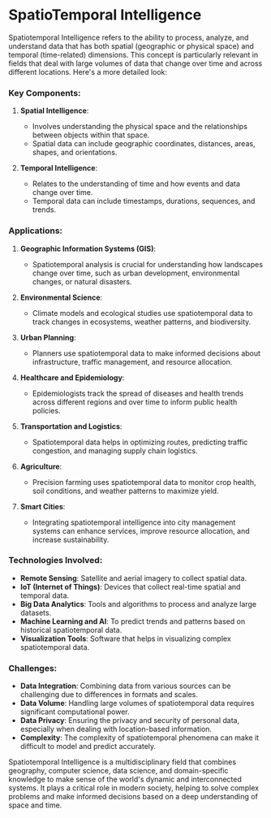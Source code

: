 # SpatioTemporal Intelligence

Spatiotemporal Intelligence refers to the ability to process, analyze, and understand data that has both spatial (geographic or physical space) and temporal (time-related) dimensions. This concept is particularly relevant in fields that deal with large volumes of data that change over time and across different locations. Here's a more detailed look:

### Key Components:

1. **Spatial Intelligence**:
   - Involves understanding the physical space and the relationships between objects within that space.
   - Spatial data can include geographic coordinates, distances, areas, shapes, and orientations.

2. **Temporal Intelligence**:
   - Relates to the understanding of time and how events and data change over time.
   - Temporal data can include timestamps, durations, sequences, and trends.

### Applications:

1. **Geographic Information Systems (GIS)**:
   - Spatiotemporal analysis is crucial for understanding how landscapes change over time, such as urban development, environmental changes, or natural disasters.

2. **Environmental Science**:
   - Climate models and ecological studies use spatiotemporal data to track changes in ecosystems, weather patterns, and biodiversity.

3. **Urban Planning**:
   - Planners use spatiotemporal data to make informed decisions about infrastructure, traffic management, and resource allocation.

4. **Healthcare and Epidemiology**:
   - Epidemiologists track the spread of diseases and health trends across different regions and over time to inform public health policies.

5. **Transportation and Logistics**:
   - Spatiotemporal data helps in optimizing routes, predicting traffic congestion, and managing supply chain logistics.

6. **Agriculture**:
   - Precision farming uses spatiotemporal data to monitor crop health, soil conditions, and weather patterns to maximize yield.

7. **Smart Cities**:
   - Integrating spatiotemporal intelligence into city management systems can enhance services, improve resource allocation, and increase sustainability.

### Technologies Involved:

- **Remote Sensing**: Satellite and aerial imagery to collect spatial data.
- **IoT (Internet of Things)**: Devices that collect real-time spatial and temporal data.
- **Big Data Analytics**: Tools and algorithms to process and analyze large datasets.
- **Machine Learning and AI**: To predict trends and patterns based on historical spatiotemporal data.
- **Visualization Tools**: Software that helps in visualizing complex spatiotemporal data.

### Challenges:

- **Data Integration**: Combining data from various sources can be challenging due to differences in formats and scales.
- **Data Volume**: Handling large volumes of spatiotemporal data requires significant computational power.
- **Data Privacy**: Ensuring the privacy and security of personal data, especially when dealing with location-based information.
- **Complexity**: The complexity of spatiotemporal phenomena can make it difficult to model and predict accurately.

Spatiotemporal Intelligence is a multidisciplinary field that combines geography, computer science, data science, and domain-specific knowledge to make sense of the world's dynamic and interconnected systems. It plays a critical role in modern society, helping to solve complex problems and make informed decisions based on a deep understanding of space and time.
